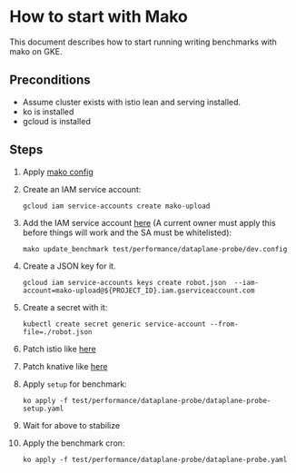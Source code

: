 # How to start with Mako

This document describes how to start running writing benchmarks with mako on
GKE.

## Preconditions

- Assume cluster exists with istio lean and serving installed.
- ko is installed
- gcloud is installed

## Steps

1. Apply
   [mako config](https://raw.githubusercontent.com/knative/serving/master/test/performance/config/config-mako.yaml)
1. Create an IAM service account:

   ```shell
   gcloud iam service-accounts create mako-upload
   ```

1. Add the IAM service account
   [here](https://github.com/knative/serving/blob/47a3a2480d58ffcc1d3fd9998849fda359ab91ff/test/performance/dataplane-probe/dev.config#L19)
   (A current owner must apply this before things will work and the SA must be
   whitelisted):

   ```shell
   mako update_benchmark test/performance/dataplane-probe/dev.config
   ```

1. Create a JSON key for it.

   ```shell
   gcloud iam service-accounts keys create robot.json  --iam-account=mako-upload@${PROJECT_ID}.iam.gserviceaccount.com
   ```

1. Create a secret with it:

   ```shell
   kubectl create secret generic service-account --from-file=./robot.json
   ```

1. Patch istio like
   [here](https://github.com/knative/serving/blob/47a3a2480d58ffcc1d3fd9998849fda359ab91ff/test/performance/tools/common.sh#L113-L116)
1. Patch knative like
   [here](https://github.com/knative/serving/blob/47a3a2480d58ffcc1d3fd9998849fda359ab91ff/test/performance/tools/common.sh#L132-L133)
1. Apply `setup` for benchmark:

   ```shell
   ko apply -f test/performance/dataplane-probe/dataplane-probe-setup.yaml
   ```

1. Wait for above to stabilize
1. Apply the benchmark cron:

   ```gcloud
   ko apply -f test/performance/dataplane-probe/dataplane-probe.yaml
   ```
